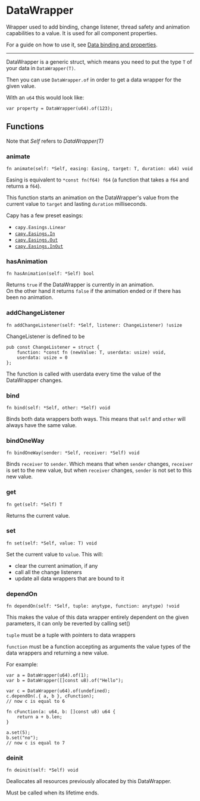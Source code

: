# DataWrapper
Wrapper used to add binding, change listener, thread safety and animation capabilities to a value. It is used for all component properties.

For a guide on how to use it, see [Data binding and properties](../guides/data-binding).

---
DataWrapper is a generic struct, which means you need to put the type `T` of your data in
`DataWrapper(T)`.

Then you can use `DataWrapper.of` in order to get a data wrapper for the given value.

With an `u64` this would look like:
```zig
var property = DataWrapper(u64).of(123);
```

## Functions

Note that *Self* refers to *DataWrapper(T)*

### animate

```zig
fn animate(self: *Self, easing: Easing, target: T, duration: u64) void
```
Easing is equivalent to `*const fn(f64) f64` (a function that takes a `f64` and returns a `f64`).

This function starts an animation on the DataWrapper's value from the current value to
`target` and lasting `duration` milliseconds.

Capy has a few preset easings:
- `capy.Easings.Linear`
- [`capy.Easings.In`](https://easings.net/#easeInQuad)
- [`capy.Easings.Out`](https://easings.net/#easeOutQuad)
- [`capy.Easings.InOut`](https://easings.net/#easeInOutQuad)


### hasAnimation
```zig
fn hasAnimation(self: *Self) bool
```
Returns `true` if the DataWrapper is currently in an animation.  
On the other hand it returns `false` if the animation ended or if there has been no animation.

### addChangeListener
```zig
fn addChangeListener(self: *Self, listener: ChangeListener) !usize
```

ChangeListener is defined to be
```zig
pub const ChangeListener = struct {
	function: *const fn (newValue: T, userdata: usize) void,
	userdata: usize = 0
};
```

The function is called with userdata every time the value of the DataWrapper changes.

### bind
```zig
fn bind(self: *Self, other: *Self) void
```
Binds both data wrappers both ways. This means that `self` and `other` will always have the
same value.

### bindOneWay
```zig
fn bindOneWay(sender: *Self, receiver: *Self) void
```
Binds `receiver` to `sender`. Which means that when `sender` changes, `receiver` is
set to the new value, but when `receiver` changes, `sender` is not set to this new value.

### get
```zig
fn get(self: *Self) T
```
Returns the current value.

### set
```zig
fn set(self: *Self, value: T) void
```
Set the current value to `value`.
This will:
- clear the current animation, if any
- call all the change listeners
- update all data wrappers that are bound to it

### dependOn
```zig
fn dependOn(self: *Self, tuple: anytype, function: anytype) !void
```
This makes the value of this data wrapper entirely dependent
on the given parameters, it can only be reverted by calling set()

`tuple` must be a tuple with pointers to data wrappers

`function` must be a function accepting as arguments the value types of the data wrappers and returning a new value.

For example:
```zig
var a = DataWrapper(u64).of(1);
var b = DataWrapper([]const u8).of("Hello");

var c = DataWrapper(u64).of(undefined);
c.dependOn(.{ a, b }, cFunction);
// now c is equal to 6

fn cFunction(a: u64, b: []const u8) u64 {
	return a + b.len;
}

a.set(5);
b.set("no");
// now c is equal to 7
```

### deinit
```zig
fn deinit(self: *Self) void
```
Deallocates all resources previously allocated by this DataWrapper.

Must be called when its lifetime ends.
